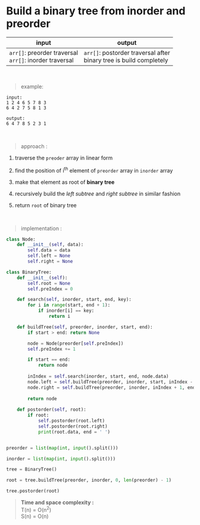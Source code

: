 # Build a binary tree from inorder and preorder

| input | output |
| --- | --- |
| `arr[]`: preorder traversal <br> `arr[]`: inorder traversal | `arr[]`: postorder traversal after <br> binary tree is build completely |

<br>

> example:

```
input:
1 2 4 6 5 7 8 3
6 4 2 7 5 8 1 3

output:
6 4 7 8 5 2 3 1
```

<br>

> approach :

1. traverse the `preoder` array in linear form

2. find the position of i<sup>th</sup> element of `preorder` array in `inorder` array

3. make that element as root of **binary tree**

4. recursively build the *left subtree* and *right subtree* in similar fashion

5. return `root` of binary tree

<br>

> implementation :

```python
class Node:
    def __init__(self, data):
        self.data = data 
        self.left = None 
        self.right = None

class BinaryTree:
    def __init__(self):
        self.root = None
        self.preIndex = 0

    def search(self, inorder, start, end, key):
        for i in range(start, end + 1):
            if inorder[i] == key:
                return i

    def buildTree(self, preorder, inorder, start, end):
        if start > end: return None 

        node = Node(preorder[self.preIndex])
        self.preIndex += 1

        if start == end:
            return node 
        
        inIndex = self.search(inorder, start, end, node.data)
        node.left = self.buildTree(preorder, inorder, start, inIndex - 1)
        node.right = self.buildTree(preorder, inorder, inIndex + 1, end)
        
        return node
    
    def postorder(self, root):
        if root:
            self.postorder(root.left)
            self.postorder(root.right)
            print(root.data, end = ' ')


preorder = list(map(int, input().split()))

inorder = list(map(int, input().split()))

tree = BinaryTree()

root = tree.buildTree(preorder, inorder, 0, len(preorder) - 1)

tree.postorder(root)
```

> **Time and space complexity :**
<br>T(n) = O(n<sup>2</sup>)
<br>S(n) = O(n)
